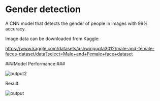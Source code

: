 # Gender detection
A CNN model that detects the gender of people in images with 99% accuracy.

Image data can be downloaded from Kaggle:

https://www.kaggle.com/datasets/ashwingupta3012/male-and-female-faces-dataset/data?select=Male+and+Female+face+dataset

###Model Performance:###

![output2](https://github.com/user-attachments/assets/485fd37a-2371-4e37-bce1-646301c2f084)

Result:

![output](https://github.com/user-attachments/assets/9903c6be-f1b2-447d-b756-2fb8ccab6463)
